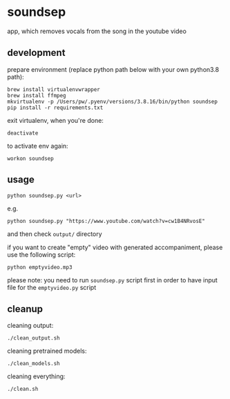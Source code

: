 # soundsep
app, which removes vocals from the song in the youtube video

## development

prepare environment (replace python path below with your own python3.8 path):

```
brew install virtualenvwrapper
brew install ffmpeg
mkvirtualenv -p /Users/pw/.pyenv/versions/3.8.16/bin/python soundsep
pip install -r requirements.txt
```

exit virtualenv, when you're done:

```
deactivate
```

to activate env again:

```
workon soundsep
```

## usage

```
python soundsep.py <url>
```

e.g.

```
python soundsep.py "https://www.youtube.com/watch?v=cw1B4NRvosE"
```

and then check `output/` directory

if you want to create "empty" video with generated accompaniment, please use the following script:

```
python emptyvideo.mp3
```

please note: you need to run `soundsep.py` script first in order to have input file for the `emptyvideo.py` script

## cleanup

cleaning output:

```
./clean_output.sh
```

cleaning pretrained models:

```
./clean_models.sh
```

cleaning everything:

```
./clean.sh
```